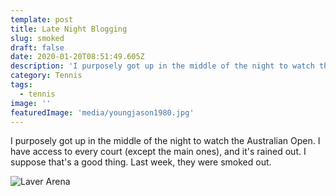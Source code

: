 ```yaml
---
template: post
title: Late Night Blogging
slug: smoked
draft: false
date: 2020-01-20T08:51:49.605Z
description: 'I purposely got up in the middle of the night to watch the Australian Open. '
category: Tennis
tags:
  - tennis
image: ''
featuredImage: 'media/youngjason1980.jpg'
---
```

I purposely got up in the middle of the night to watch the Australian Open. I have access to every court (except the main ones), and it's rained out. I suppose that's a good thing. Last week, they were smoked out.

![Laver Arena](/media/laver.jpg "Smoked")
